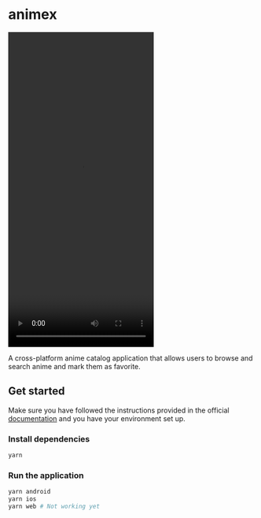 # animex

<video width="296" height="640" controls>
  <source src="demo.mov" type="video/mp4">
</video>

A cross-platform anime catalog application that allows users to browse and search anime and mark them as favorite.

## Get started

Make sure you have followed the instructions provided in the official [documentation](https://reactnative.dev/docs/environment-setup) and you have your environment set up.

### Install dependencies

```sh
yarn
```

### Run the application

```sh
yarn android
yarn ios
yarn web # Not working yet
```
